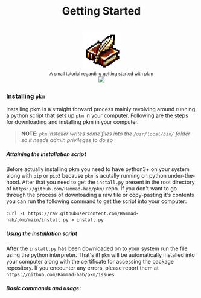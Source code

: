 <div align="center">
    <h1>Getting Started</h1>
    <br/>
    <img src="icon.png" width="100px"/>
    <br/>
    <small>A small tutorial regarding getting started with pkm</small>
    <br/>
    <img src="https://img.shields.io/badge/Level:%20-Easy-green"/>
</div>

### Installing `pkm`

Installing pkm is a straight forward process mainly revolving around running a python script that sets up `pkm` in your computer. Following are the steps for downloading and installing pkm in your computer.

> **NOTE**: _`pkm` installer writes some files into the `/usr/local/bin/` folder so it needs admin privileges to do so_

##### Attaining the installation script

Before actually installing pkm you need to have python3+ on your system along with `pip` or `pip3` because `pkm` is acutally running on python under-the-hood. After that you need to get the `install.py` present in the root directory of `https://github.com/Hammad-hab/pkm/` repo. If you don't want to
go through the process of downloading a raw file or copy-pasting it's contents you can run the following command to get the script into your computer:

`curl -L https://raw.githubusercontent.com/Hammad-hab/pkm/main/install.py > install.py`

##### Using the installation script

After the `install.py` has been downloaded on to your system run the file using the python interpreter. That's it! `pkm` will be automatically installed into your computer along with the certificate for accessing the package repository. If you encounter any errors, please report them at `https://github.com/Hammad-hab/pkm/issues`

##### Basic commands and usage:

